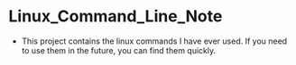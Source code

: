 # Linux_Command_Line_Note

- This project contains the linux commands I have ever used. If you need to use them in the future, you can find them quickly.


